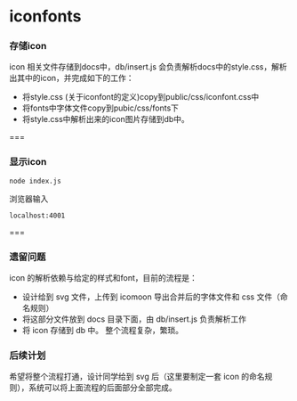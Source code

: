 # iconfonts
### 存储icon
icon 相关文件存储到docs中，db/insert.js 会负责解析docs中的style.css，解析出其中的icon，并完成如下的工作：
+ 将style.css (关于iconfont的定义)copy到public/css/iconfont.css中
+ 将fonts中字体文件copy到pubic/css/fonts下
+ 将style.css中解析出来的icon图片存储到db中。

===
### 显示icon

```
node index.js
```
浏览器输入

```
localhost:4001
```

===
### 遗留问题
icon 的解析依赖与给定的样式和font，目前的流程是：
+ 设计给到 svg 文件，上传到 icomoon 导出合并后的字体文件和 css 文件（命名规则）
+ 将这部分文件放到 docs 目录下面，由 db/insert.js 负责解析工作
+ 将 icon 存储到 db 中。
整个流程复杂，繁琐。

### 后续计划
希望将整个流程打通，设计同学给到 svg 后（这里要制定一套 icon 的命名规则），系统可以将上面流程的后面部分全部完成。
